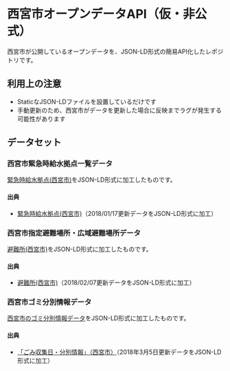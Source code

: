 # 西宮市オープンデータAPI（仮・非公式）

西宮市が公開しているオープンデータを、JSON-LD形式の簡易API化したレポジトリです。

## 利用上の注意

- StaticなJSON-LDファイルを設置しているだけです
- 手動更新のため、西宮市がデータを更新した場合に反映までラグが発生する可能性があります

## データセット


### 西宮市緊急時給水拠点一覧データ
[緊急時給水拠点(西宮市)](http://opendata.nishi.or.jp/opendata/ResultDetail.php?id=30)をJSON-LD形式に加工したものです。

#### 出典
- [緊急時給水拠点(西宮市)](http://opendata.nishi.or.jp/opendata/ResultDetail.php?id=30)（2018/01/17更新データをJSON-LD形式に加工）

### 西宮市指定避難場所・広域避難場所データ
[避難所(西宮市)](http://opendata.nishi.or.jp/opendata/ResultDetail.php?id=2)をJSON-LD形式に加工したものです。

#### 出典
- [避難所(西宮市)](http://opendata.nishi.or.jp/opendata/ResultDetail.php?id=2)（2018/02/07更新データをJSON-LD形式に加工）

### 西宮市ゴミ分別情報データ

[西宮市のゴミ分別情報データ](http://opendata.nishi.or.jp/opendata/ResultDetail.php?id=26)をJSON-LD形式に加工したものです。

#### 出典
- [「ごみ収集日・分別情報」（西宮市）](http://opendata.nishi.or.jp/opendata/ResultDetail.php?id=26)（2018年3月5日更新データをJSON-LD形式に加工）
